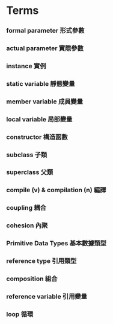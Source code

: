 # Terms

### formal parameter 形式參數
### actual parameter 實際參數
### instance 實例
### static variable 靜態變量
### member variable 成員變量
### local variable 局部變量
### constructor 構造函數
### subclass 子類
### superclass 父類
### compile (v) & compilation (n) 編譯
### coupling 耦合
### cohesion 內聚
### Primitive Data Types 基本數據類型
### reference type 引用類型
### composition 組合
### reference variable 引用變量
### loop 循環

